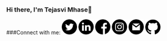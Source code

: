 ### Hi there, I'm Tejasvi Mhase👋

<!--
**99002669/99002669** is a ✨ _special_ ✨ repository because its `README.md` (this file) appears on your GitHub profile.

Here are some ideas to get you started:

- 🔭 I’m currently working on ...
- 🌱 I’m currently learning ...
- 👯 I’m looking to collaborate on ...
- 🤔 I’m looking for help with ...
- 💬 Ask me about ...
- 📫 How to reach me: ...
- 😄 Pronouns: ...
- ⚡ Fun fact: ...
-->

###Connect with me:
<a href="https://twitter.com/MhaseTejasvi"><img src="https://github.com/99002669/99002669/blob/main/twitter.png" width="40" height="40"></a>
<a href="https://www.linkedin.com/in/tejasvi-mhase-165141159/"><img src="https://github.com/99002669/99002669/blob/main/linkedin.png" width="40" height="40"></a>
<a href="https://www.facebook.com/profile.php?id=100004188078327"><img src="https://github.com/99002669/99002669/blob/main/facebook.png" width="40" height="40"></a>
<a href="https://www.instagram.com/tejasvi_mhase/"><img src="https://github.com/99002669/99002669/blob/main/instagram.png" width="40" height="40"></a>
<a href="mailto:tejasvi.y.mhase@gmail.com"><img src="https://github.com/99002669/99002669/blob/main/gmail.png" width="40" height="40"></a>
<a href="https://github.com/99002669"><img src="https://github.com/99002669/99002669/blob/main/github-logo.png" width="40" height="40"></a>

